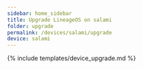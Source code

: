 ```yaml
---
sidebar: home_sidebar
title: Upgrade LineageOS on salami
folder: upgrade
permalink: /devices/salami/upgrade
device: salami
---
```

{% include templates/device_upgrade.md %}
